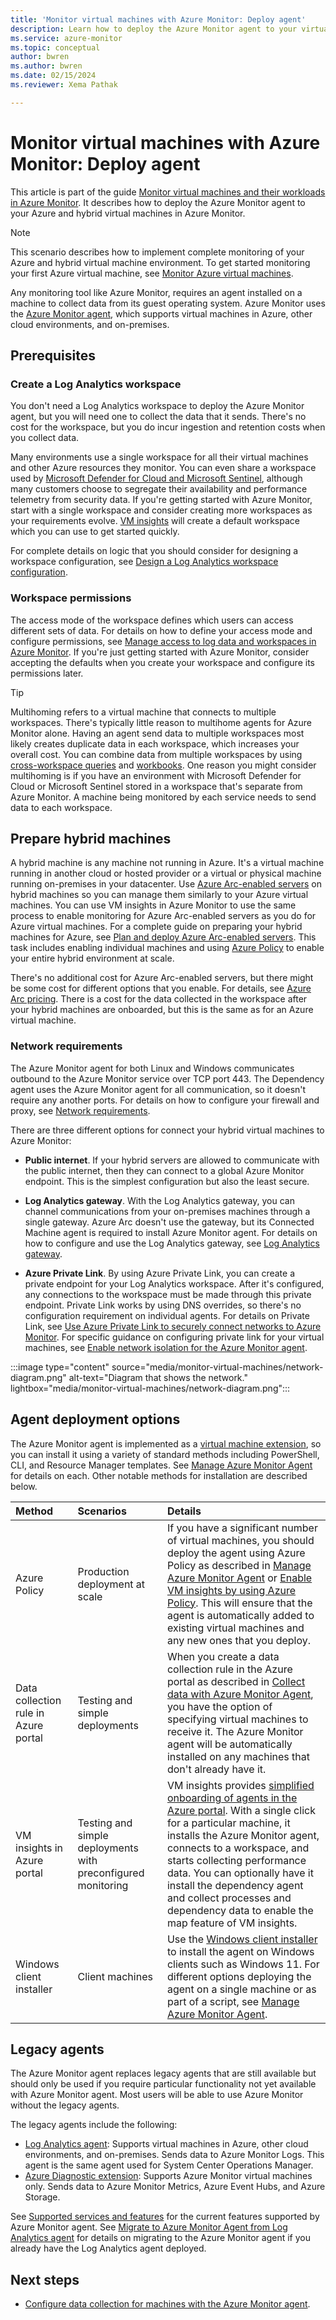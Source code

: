 ```yaml
---
title: 'Monitor virtual machines with Azure Monitor: Deploy agent'
description: Learn how to deploy the Azure Monitor agent to your virtual machines for monitoring in Azure Monitor. Monitor virtual machines and their workloads with an Azure Monitor guide.
ms.service: azure-monitor
ms.topic: conceptual
author: bwren
ms.author: bwren
ms.date: 02/15/2024
ms.reviewer: Xema Pathak

---
```


# Monitor virtual machines with Azure Monitor: Deploy agent
This article is part of the guide [Monitor virtual machines and their workloads in Azure Monitor](monitor-virtual-machine.md). It describes how to deploy the Azure Monitor agent to your Azure and hybrid virtual machines in Azure Monitor.

> [!NOTE]
> This scenario describes how to implement complete monitoring of your Azure and hybrid virtual machine environment. To get started monitoring your first Azure virtual machine, see [Monitor Azure virtual machines](../../virtual-machines/monitor-vm.md).

Any monitoring tool like Azure Monitor, requires an agent installed on a machine to collect data from its guest operating system. Azure Monitor uses the [Azure Monitor agent](../agents/agents-overview.md), which supports virtual machines in Azure, other cloud environments, and on-premises. 

## Prerequisites
### Create a Log Analytics workspace
You don't need a Log Analytics workspace to deploy the Azure Monitor agent, but you will need one to collect the data that it sends. There's no cost for the workspace, but you do incur ingestion and retention costs when you collect data. 

Many environments use a single workspace for all their virtual machines and other Azure resources they monitor. You can even share a workspace used by [Microsoft Defender for Cloud and Microsoft Sentinel](monitor-virtual-machine-security.md), although many customers choose to segregate their availability and performance telemetry from security data. If you're getting started with Azure Monitor, start with a single workspace and consider creating more workspaces as your requirements evolve. [VM insights]() will create a default workspace which you can use to get started quickly.

For complete details on logic that you should consider for designing a workspace configuration, see [Design a Log Analytics workspace configuration](../logs/workspace-design.md).

### Workspace permissions
The access mode of the workspace defines which users can access different sets of data. For details on how to define your access mode and configure permissions, see [Manage access to log data and workspaces in Azure Monitor](../logs/manage-access.md). If you're just getting started with Azure Monitor, consider accepting the defaults when you create your workspace and configure its permissions later.

> [!TIP]
> Multihoming refers to a virtual machine that connects to multiple workspaces. There's typically little reason to multihome agents for Azure Monitor alone. Having an agent send data to multiple workspaces most likely creates duplicate data in each workspace, which increases your overall cost. You can combine data from multiple workspaces by using [cross-workspace queries](../logs/cross-workspace-query.md) and [workbooks](../visualizations/../visualize/workbooks-overview.md). One reason you might consider multihoming is if you have an environment with Microsoft Defender for Cloud or Microsoft Sentinel stored in a workspace that's separate from Azure Monitor. A machine being monitored by each service needs to send data to each workspace. 

## Prepare hybrid machines
A hybrid machine is any machine not running in Azure. It's a virtual machine running in another cloud or hosted provider or a virtual or physical machine running on-premises in your datacenter. Use [Azure Arc-enabled servers](../../azure-arc/servers/overview.md) on hybrid machines so you can manage them similarly to your Azure virtual machines. You can use VM insights in Azure Monitor to use the same process to enable monitoring for Azure Arc-enabled servers as you do for Azure virtual machines. For a complete guide on preparing your hybrid machines for Azure, see [Plan and deploy Azure Arc-enabled servers](../../azure-arc/servers/plan-at-scale-deployment.md). This task includes enabling individual machines and using [Azure Policy](../../governance/policy/overview.md) to enable your entire hybrid environment at scale.

There's no additional cost for Azure Arc-enabled servers, but there might be some cost for different options that you enable. For details, see [Azure Arc pricing](https://azure.microsoft.com/pricing/details/azure-arc/). There is a cost for the data collected in the workspace after your hybrid machines are onboarded, but this is the same as for an Azure virtual machine.

### Network requirements
The Azure Monitor agent for both Linux and Windows communicates outbound to the Azure Monitor service over TCP port 443. The Dependency agent uses the Azure Monitor agent for all communication, so it doesn't require any another ports. For details on how to configure your firewall and proxy, see [Network requirements](../agents/azure-monitor-agent-data-collection-endpoint.md).

There are three different options for connect your hybrid virtual machines to Azure Monitor:

- **Public internet**. If your hybrid servers are allowed to communicate with the public internet, then they can connect to a global Azure Monitor endpoint. This is the simplest configuration but also the least secure. 
 
- **Log Analytics gateway**. With the Log Analytics gateway, you can channel communications from your on-premises machines through a single gateway. Azure Arc doesn't use the gateway, but its Connected Machine agent is required to install Azure Monitor agent. For details on how to configure and use the Log Analytics gateway, see [Log Analytics gateway](../agents/gateway.md).

- **Azure Private Link**. By using Azure Private Link, you can create a private endpoint for your Log Analytics workspace. After it's configured, any connections to the workspace must be made through this private endpoint. Private Link works by using DNS overrides, so there's no configuration requirement on individual agents. For details on Private Link, see [Use Azure Private Link to securely connect networks to Azure Monitor](../logs/private-link-security.md). For specific guidance on configuring private link for your virtual machines, see [Enable network isolation for the Azure Monitor agent](../agents/azure-monitor-agent-data-collection-endpoint.md).


:::image type="content" source="media/monitor-virtual-machines/network-diagram.png" alt-text="Diagram that shows the network." lightbox="media/monitor-virtual-machines/network-diagram.png":::

## Agent deployment options
The Azure Monitor agent is implemented as a [virtual machine extension](../../virtual-machines/extensions/overview.md), so you can install it using a variety of standard methods including PowerShell, CLI, and Resource Manager templates. See [Manage Azure Monitor Agent](../agents/azure-monitor-agent-manage.md) for details on each. Other notable methods for installation are described below.

| Method | Scenarios | Details |
|:---|:---|:---|
| Azure Policy | Production deployment at scale | If you have a significant number of virtual machines, you should deploy the agent using Azure Policy as described in [Manage Azure Monitor Agent](../agents/azure-monitor-agent-manage.md?tabs=azure-portal#use-azure-policy) or [Enable VM insights by using Azure Policy](vminsights-enable-policy.md). This will ensure that the agent is automatically added to existing virtual machines and any new ones that you deploy. |
| Data collection rule in Azure portal | Testing and simple deployments | When you create a data collection rule in the Azure portal as described in [Collect data with Azure Monitor Agent](../agents/azure-monitor-agent-data-collection.md), you have the option of specifying virtual machines to receive it. The Azure Monitor agent will be automatically installed on any machines that don't already have it. |
| VM insights in Azure portal | Testing and simple deployments with preconfigured monitoring | VM insights provides [simplified onboarding of agents in the Azure portal](vminsights-enable-portal.md). With a single click for a particular machine, it installs the Azure Monitor agent, connects to a workspace, and starts collecting performance data. You can optionally have it install the dependency agent and collect processes and dependency data to enable the map feature of VM insights. |
| Windows client installer | Client machines | Use the [Windows client installer](../agents/azure-monitor-agent-windows-client.md) to install the agent on Windows clients such as Windows 11. For different options deploying the agent on a single machine or as part of a script, see [Manage Azure Monitor Agent](../agents/azure-monitor-agent-manage.md?tabs=azure-portal#installation-options). |


## Legacy agents
The Azure Monitor agent replaces legacy agents that are still available but should only be used if you require particular functionality not yet available with Azure Monitor agent. Most users will be able to use Azure Monitor without the legacy agents.

The legacy agents include the following:

- [Log Analytics agent](../agents/log-analytics-agent.md): Supports virtual machines in Azure, other cloud environments, and on-premises. Sends data to Azure Monitor Logs. This agent is the same agent used for System Center Operations Manager.
- [Azure Diagnostic extension](../agents/diagnostics-extension-overview.md): Supports Azure Monitor virtual machines only. Sends data to Azure Monitor Metrics, Azure Event Hubs, and Azure Storage.

See [Supported services and features](../agents/agents-overview.md#supported-services-and-features) for the current features supported by Azure Monitor agent. See [Migrate to Azure Monitor Agent from Log Analytics agent](../agents/azure-monitor-agent-migration.md) for details on migrating to the Azure Monitor agent if you already have the Log Analytics agent deployed.

## Next steps

* [Configure data collection for machines with the Azure Monitor agent](monitor-virtual-machine-data-collection.md).
